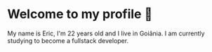 # Welcome to my profile 👋

My name is Eric, I'm 22 years old and I live in Goiânia. I am currently studying to become a fullstack developer.
